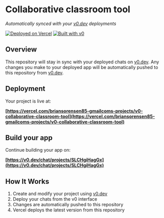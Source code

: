 # Collaborative classroom tool

*Automatically synced with your [v0.dev](https://v0.dev) deployments*

[![Deployed on Vercel](https://img.shields.io/badge/Deployed%20on-Vercel-black?style=for-the-badge&logo=vercel)](https://vercel.com/briansorensen85-gmailcoms-projects/v0-collaborative-classroom-tool)
[![Built with v0](https://img.shields.io/badge/Built%20with-v0.dev-black?style=for-the-badge)](https://v0.dev/chat/projects/SLCHgiHagGx)

## Overview

This repository will stay in sync with your deployed chats on [v0.dev](https://v0.dev).
Any changes you make to your deployed app will be automatically pushed to this repository from [v0.dev](https://v0.dev).

## Deployment

Your project is live at:

**[https://vercel.com/briansorensen85-gmailcoms-projects/v0-collaborative-classroom-tool](https://vercel.com/briansorensen85-gmailcoms-projects/v0-collaborative-classroom-tool)**

## Build your app

Continue building your app on:

**[https://v0.dev/chat/projects/SLCHgiHagGx](https://v0.dev/chat/projects/SLCHgiHagGx)**

## How It Works

1. Create and modify your project using [v0.dev](https://v0.dev)
2. Deploy your chats from the v0 interface
3. Changes are automatically pushed to this repository
4. Vercel deploys the latest version from this repository